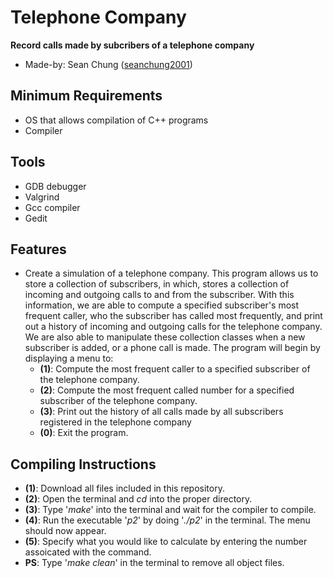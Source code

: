 # **Telephone Company**
**Record calls made by subcribers of a telephone company**
- Made-by: Sean Chung ([seanchung2001](http://www.github.com/seanchung2001))

## Minimum Requirements ##
- OS that allows compilation of C++ programs
- Compiler

## Tools ##
- GDB debugger
- Valgrind
- Gcc compiler
- Gedit

## Features ##
- Create a simulation of a telephone company. This program allows us to store a collection of subscribers, in which, stores a collection of incoming and outgoing calls to and from the subscriber. With this information, we are able to compute a specified subscriber's most frequent caller, who the subscriber has called most frequently, and print out a history of incoming and outgoing calls for the telephone company. We are also able to manipulate these collection classes when a new subscriber is added, or a phone call is made. The program will begin by displaying a menu to:
  - **(1)**: Compute the most frequent caller to a specified subscriber of the telephone company.
  - **(2)**: Compute the most frequent called number for a specified subscriber of the telephone company.
  - **(3)**: Print out the history of all calls made by all subscribers registered in the telephone company
  - **(0)**: Exit the program.

## Compiling Instructions ##
- **(1)**: Download all files included in this repository.
- **(2)**: Open the terminal and _cd_ into the proper directory.
- **(3)**: Type '_make_' into the terminal and wait for the compiler to compile.
- **(4)**: Run the executable '_p2_' by doing '_./p2_' in the terminal. The menu should now appear. 
- **(5)**: Specify what you would like to calculate by entering the number assoicated with the command.
- **PS**: Type '_make clean_' in the terminal to remove all object files.
